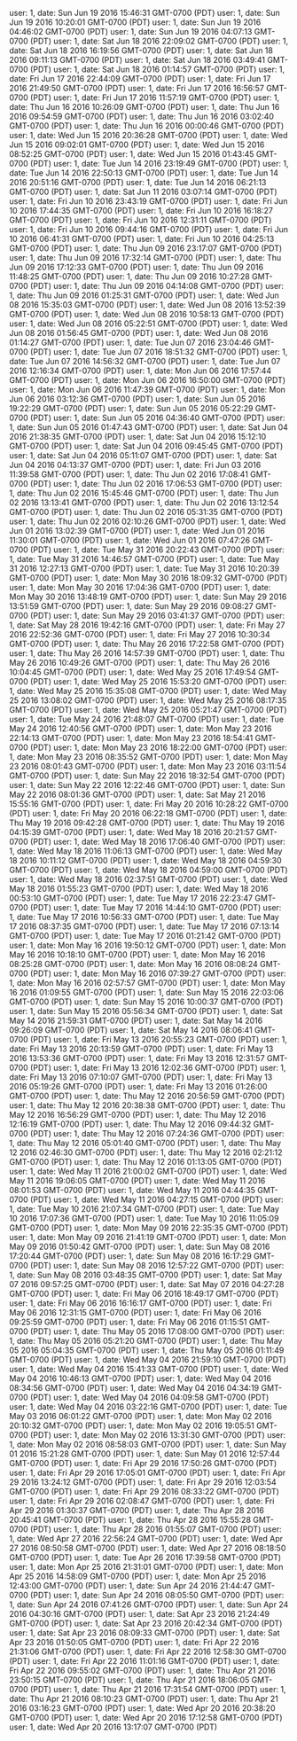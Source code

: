 user: 1, date: Sun Jun 19 2016 15:46:31 GMT-0700 (PDT)
user: 1, date: Sun Jun 19 2016 10:20:01 GMT-0700 (PDT)
user: 1, date: Sun Jun 19 2016 04:46:02 GMT-0700 (PDT)
user: 1, date: Sun Jun 19 2016 04:07:13 GMT-0700 (PDT)
user: 1, date: Sat Jun 18 2016 22:09:02 GMT-0700 (PDT)
user: 1, date: Sat Jun 18 2016 16:19:56 GMT-0700 (PDT)
user: 1, date: Sat Jun 18 2016 09:11:13 GMT-0700 (PDT)
user: 1, date: Sat Jun 18 2016 03:49:41 GMT-0700 (PDT)
user: 1, date: Sat Jun 18 2016 01:14:57 GMT-0700 (PDT)
user: 1, date: Fri Jun 17 2016 22:44:09 GMT-0700 (PDT)
user: 1, date: Fri Jun 17 2016 21:49:50 GMT-0700 (PDT)
user: 1, date: Fri Jun 17 2016 16:56:57 GMT-0700 (PDT)
user: 1, date: Fri Jun 17 2016 11:57:19 GMT-0700 (PDT)
user: 1, date: Thu Jun 16 2016 10:26:09 GMT-0700 (PDT)
user: 1, date: Thu Jun 16 2016 09:54:59 GMT-0700 (PDT)
user: 1, date: Thu Jun 16 2016 03:02:40 GMT-0700 (PDT)
user: 1, date: Thu Jun 16 2016 00:00:46 GMT-0700 (PDT)
user: 1, date: Wed Jun 15 2016 20:36:28 GMT-0700 (PDT)
user: 1, date: Wed Jun 15 2016 09:02:01 GMT-0700 (PDT)
user: 1, date: Wed Jun 15 2016 08:52:25 GMT-0700 (PDT)
user: 1, date: Wed Jun 15 2016 01:43:45 GMT-0700 (PDT)
user: 1, date: Tue Jun 14 2016 23:19:49 GMT-0700 (PDT)
user: 1, date: Tue Jun 14 2016 22:50:13 GMT-0700 (PDT)
user: 1, date: Tue Jun 14 2016 20:51:16 GMT-0700 (PDT)
user: 1, date: Tue Jun 14 2016 06:21:13 GMT-0700 (PDT)
user: 1, date: Sat Jun 11 2016 03:07:14 GMT-0700 (PDT)
user: 1, date: Fri Jun 10 2016 23:43:19 GMT-0700 (PDT)
user: 1, date: Fri Jun 10 2016 17:44:35 GMT-0700 (PDT)
user: 1, date: Fri Jun 10 2016 16:18:27 GMT-0700 (PDT)
user: 1, date: Fri Jun 10 2016 12:31:11 GMT-0700 (PDT)
user: 1, date: Fri Jun 10 2016 09:44:16 GMT-0700 (PDT)
user: 1, date: Fri Jun 10 2016 06:41:31 GMT-0700 (PDT)
user: 1, date: Fri Jun 10 2016 04:25:13 GMT-0700 (PDT)
user: 1, date: Thu Jun 09 2016 23:17:07 GMT-0700 (PDT)
user: 1, date: Thu Jun 09 2016 17:32:14 GMT-0700 (PDT)
user: 1, date: Thu Jun 09 2016 17:12:33 GMT-0700 (PDT)
user: 1, date: Thu Jun 09 2016 11:48:25 GMT-0700 (PDT)
user: 1, date: Thu Jun 09 2016 10:27:28 GMT-0700 (PDT)
user: 1, date: Thu Jun 09 2016 04:14:08 GMT-0700 (PDT)
user: 1, date: Thu Jun 09 2016 01:25:31 GMT-0700 (PDT)
user: 1, date: Wed Jun 08 2016 15:35:03 GMT-0700 (PDT)
user: 1, date: Wed Jun 08 2016 13:52:39 GMT-0700 (PDT)
user: 1, date: Wed Jun 08 2016 10:58:13 GMT-0700 (PDT)
user: 1, date: Wed Jun 08 2016 05:22:51 GMT-0700 (PDT)
user: 1, date: Wed Jun 08 2016 01:56:45 GMT-0700 (PDT)
user: 1, date: Wed Jun 08 2016 01:14:27 GMT-0700 (PDT)
user: 1, date: Tue Jun 07 2016 23:04:46 GMT-0700 (PDT)
user: 1, date: Tue Jun 07 2016 18:51:32 GMT-0700 (PDT)
user: 1, date: Tue Jun 07 2016 14:56:32 GMT-0700 (PDT)
user: 1, date: Tue Jun 07 2016 12:16:34 GMT-0700 (PDT)
user: 1, date: Mon Jun 06 2016 17:57:44 GMT-0700 (PDT)
user: 1, date: Mon Jun 06 2016 16:50:00 GMT-0700 (PDT)
user: 1, date: Mon Jun 06 2016 11:47:39 GMT-0700 (PDT)
user: 1, date: Mon Jun 06 2016 03:12:36 GMT-0700 (PDT)
user: 1, date: Sun Jun 05 2016 19:22:29 GMT-0700 (PDT)
user: 1, date: Sun Jun 05 2016 05:22:29 GMT-0700 (PDT)
user: 1, date: Sun Jun 05 2016 04:36:40 GMT-0700 (PDT)
user: 1, date: Sun Jun 05 2016 01:47:43 GMT-0700 (PDT)
user: 1, date: Sat Jun 04 2016 21:38:35 GMT-0700 (PDT)
user: 1, date: Sat Jun 04 2016 15:12:10 GMT-0700 (PDT)
user: 1, date: Sat Jun 04 2016 09:45:45 GMT-0700 (PDT)
user: 1, date: Sat Jun 04 2016 05:11:07 GMT-0700 (PDT)
user: 1, date: Sat Jun 04 2016 04:13:37 GMT-0700 (PDT)
user: 1, date: Fri Jun 03 2016 11:39:58 GMT-0700 (PDT)
user: 1, date: Thu Jun 02 2016 17:08:41 GMT-0700 (PDT)
user: 1, date: Thu Jun 02 2016 17:06:53 GMT-0700 (PDT)
user: 1, date: Thu Jun 02 2016 15:45:46 GMT-0700 (PDT)
user: 1, date: Thu Jun 02 2016 13:13:41 GMT-0700 (PDT)
user: 1, date: Thu Jun 02 2016 13:12:54 GMT-0700 (PDT)
user: 1, date: Thu Jun 02 2016 05:31:35 GMT-0700 (PDT)
user: 1, date: Thu Jun 02 2016 02:10:26 GMT-0700 (PDT)
user: 1, date: Wed Jun 01 2016 13:02:39 GMT-0700 (PDT)
user: 1, date: Wed Jun 01 2016 11:30:01 GMT-0700 (PDT)
user: 1, date: Wed Jun 01 2016 07:47:26 GMT-0700 (PDT)
user: 1, date: Tue May 31 2016 20:22:43 GMT-0700 (PDT)
user: 1, date: Tue May 31 2016 14:46:57 GMT-0700 (PDT)
user: 1, date: Tue May 31 2016 12:27:13 GMT-0700 (PDT)
user: 1, date: Tue May 31 2016 10:20:39 GMT-0700 (PDT)
user: 1, date: Mon May 30 2016 18:09:32 GMT-0700 (PDT)
user: 1, date: Mon May 30 2016 17:04:36 GMT-0700 (PDT)
user: 1, date: Mon May 30 2016 13:48:19 GMT-0700 (PDT)
user: 1, date: Sun May 29 2016 13:51:59 GMT-0700 (PDT)
user: 1, date: Sun May 29 2016 09:08:27 GMT-0700 (PDT)
user: 1, date: Sun May 29 2016 03:41:37 GMT-0700 (PDT)
user: 1, date: Sat May 28 2016 19:42:16 GMT-0700 (PDT)
user: 1, date: Fri May 27 2016 22:52:36 GMT-0700 (PDT)
user: 1, date: Fri May 27 2016 10:30:34 GMT-0700 (PDT)
user: 1, date: Thu May 26 2016 17:22:58 GMT-0700 (PDT)
user: 1, date: Thu May 26 2016 14:57:39 GMT-0700 (PDT)
user: 1, date: Thu May 26 2016 10:49:26 GMT-0700 (PDT)
user: 1, date: Thu May 26 2016 10:04:45 GMT-0700 (PDT)
user: 1, date: Wed May 25 2016 17:49:54 GMT-0700 (PDT)
user: 1, date: Wed May 25 2016 15:53:20 GMT-0700 (PDT)
user: 1, date: Wed May 25 2016 15:35:08 GMT-0700 (PDT)
user: 1, date: Wed May 25 2016 13:08:02 GMT-0700 (PDT)
user: 1, date: Wed May 25 2016 08:17:35 GMT-0700 (PDT)
user: 1, date: Wed May 25 2016 05:21:47 GMT-0700 (PDT)
user: 1, date: Tue May 24 2016 21:48:07 GMT-0700 (PDT)
user: 1, date: Tue May 24 2016 12:40:56 GMT-0700 (PDT)
user: 1, date: Mon May 23 2016 22:14:13 GMT-0700 (PDT)
user: 1, date: Mon May 23 2016 18:54:41 GMT-0700 (PDT)
user: 1, date: Mon May 23 2016 18:22:00 GMT-0700 (PDT)
user: 1, date: Mon May 23 2016 08:35:52 GMT-0700 (PDT)
user: 1, date: Mon May 23 2016 08:01:43 GMT-0700 (PDT)
user: 1, date: Mon May 23 2016 03:11:54 GMT-0700 (PDT)
user: 1, date: Sun May 22 2016 18:32:54 GMT-0700 (PDT)
user: 1, date: Sun May 22 2016 12:22:46 GMT-0700 (PDT)
user: 1, date: Sun May 22 2016 08:01:36 GMT-0700 (PDT)
user: 1, date: Sat May 21 2016 15:55:16 GMT-0700 (PDT)
user: 1, date: Fri May 20 2016 10:28:22 GMT-0700 (PDT)
user: 1, date: Fri May 20 2016 06:22:18 GMT-0700 (PDT)
user: 1, date: Thu May 19 2016 09:42:28 GMT-0700 (PDT)
user: 1, date: Thu May 19 2016 04:15:39 GMT-0700 (PDT)
user: 1, date: Wed May 18 2016 20:21:57 GMT-0700 (PDT)
user: 1, date: Wed May 18 2016 17:06:40 GMT-0700 (PDT)
user: 1, date: Wed May 18 2016 11:06:13 GMT-0700 (PDT)
user: 1, date: Wed May 18 2016 10:11:12 GMT-0700 (PDT)
user: 1, date: Wed May 18 2016 04:59:30 GMT-0700 (PDT)
user: 1, date: Wed May 18 2016 04:59:00 GMT-0700 (PDT)
user: 1, date: Wed May 18 2016 02:37:51 GMT-0700 (PDT)
user: 1, date: Wed May 18 2016 01:55:23 GMT-0700 (PDT)
user: 1, date: Wed May 18 2016 00:53:10 GMT-0700 (PDT)
user: 1, date: Tue May 17 2016 22:23:47 GMT-0700 (PDT)
user: 1, date: Tue May 17 2016 14:44:10 GMT-0700 (PDT)
user: 1, date: Tue May 17 2016 10:56:33 GMT-0700 (PDT)
user: 1, date: Tue May 17 2016 08:37:35 GMT-0700 (PDT)
user: 1, date: Tue May 17 2016 07:13:14 GMT-0700 (PDT)
user: 1, date: Tue May 17 2016 01:21:42 GMT-0700 (PDT)
user: 1, date: Mon May 16 2016 19:50:12 GMT-0700 (PDT)
user: 1, date: Mon May 16 2016 10:18:10 GMT-0700 (PDT)
user: 1, date: Mon May 16 2016 08:25:28 GMT-0700 (PDT)
user: 1, date: Mon May 16 2016 08:08:24 GMT-0700 (PDT)
user: 1, date: Mon May 16 2016 07:39:27 GMT-0700 (PDT)
user: 1, date: Mon May 16 2016 02:57:57 GMT-0700 (PDT)
user: 1, date: Mon May 16 2016 01:09:55 GMT-0700 (PDT)
user: 1, date: Sun May 15 2016 22:03:06 GMT-0700 (PDT)
user: 1, date: Sun May 15 2016 10:00:37 GMT-0700 (PDT)
user: 1, date: Sun May 15 2016 05:56:34 GMT-0700 (PDT)
user: 1, date: Sat May 14 2016 21:59:31 GMT-0700 (PDT)
user: 1, date: Sat May 14 2016 09:26:09 GMT-0700 (PDT)
user: 1, date: Sat May 14 2016 08:06:41 GMT-0700 (PDT)
user: 1, date: Fri May 13 2016 20:55:23 GMT-0700 (PDT)
user: 1, date: Fri May 13 2016 20:13:59 GMT-0700 (PDT)
user: 1, date: Fri May 13 2016 13:53:36 GMT-0700 (PDT)
user: 1, date: Fri May 13 2016 12:31:57 GMT-0700 (PDT)
user: 1, date: Fri May 13 2016 12:02:36 GMT-0700 (PDT)
user: 1, date: Fri May 13 2016 07:10:07 GMT-0700 (PDT)
user: 1, date: Fri May 13 2016 05:19:26 GMT-0700 (PDT)
user: 1, date: Fri May 13 2016 01:26:00 GMT-0700 (PDT)
user: 1, date: Thu May 12 2016 20:56:59 GMT-0700 (PDT)
user: 1, date: Thu May 12 2016 20:38:38 GMT-0700 (PDT)
user: 1, date: Thu May 12 2016 16:56:29 GMT-0700 (PDT)
user: 1, date: Thu May 12 2016 12:16:19 GMT-0700 (PDT)
user: 1, date: Thu May 12 2016 09:44:32 GMT-0700 (PDT)
user: 1, date: Thu May 12 2016 07:24:36 GMT-0700 (PDT)
user: 1, date: Thu May 12 2016 05:01:40 GMT-0700 (PDT)
user: 1, date: Thu May 12 2016 02:46:30 GMT-0700 (PDT)
user: 1, date: Thu May 12 2016 02:21:12 GMT-0700 (PDT)
user: 1, date: Thu May 12 2016 01:13:05 GMT-0700 (PDT)
user: 1, date: Wed May 11 2016 21:00:02 GMT-0700 (PDT)
user: 1, date: Wed May 11 2016 19:06:05 GMT-0700 (PDT)
user: 1, date: Wed May 11 2016 08:01:53 GMT-0700 (PDT)
user: 1, date: Wed May 11 2016 04:44:35 GMT-0700 (PDT)
user: 1, date: Wed May 11 2016 04:27:15 GMT-0700 (PDT)
user: 1, date: Tue May 10 2016 21:07:34 GMT-0700 (PDT)
user: 1, date: Tue May 10 2016 17:07:36 GMT-0700 (PDT)
user: 1, date: Tue May 10 2016 11:05:09 GMT-0700 (PDT)
user: 1, date: Mon May 09 2016 22:35:35 GMT-0700 (PDT)
user: 1, date: Mon May 09 2016 21:41:19 GMT-0700 (PDT)
user: 1, date: Mon May 09 2016 01:50:42 GMT-0700 (PDT)
user: 1, date: Sun May 08 2016 17:20:44 GMT-0700 (PDT)
user: 1, date: Sun May 08 2016 16:17:29 GMT-0700 (PDT)
user: 1, date: Sun May 08 2016 12:57:22 GMT-0700 (PDT)
user: 1, date: Sun May 08 2016 03:48:35 GMT-0700 (PDT)
user: 1, date: Sat May 07 2016 09:57:25 GMT-0700 (PDT)
user: 1, date: Sat May 07 2016 04:27:28 GMT-0700 (PDT)
user: 1, date: Fri May 06 2016 18:49:17 GMT-0700 (PDT)
user: 1, date: Fri May 06 2016 16:16:17 GMT-0700 (PDT)
user: 1, date: Fri May 06 2016 12:31:15 GMT-0700 (PDT)
user: 1, date: Fri May 06 2016 09:25:59 GMT-0700 (PDT)
user: 1, date: Fri May 06 2016 01:15:51 GMT-0700 (PDT)
user: 1, date: Thu May 05 2016 17:08:00 GMT-0700 (PDT)
user: 1, date: Thu May 05 2016 05:21:20 GMT-0700 (PDT)
user: 1, date: Thu May 05 2016 05:04:35 GMT-0700 (PDT)
user: 1, date: Thu May 05 2016 01:11:49 GMT-0700 (PDT)
user: 1, date: Wed May 04 2016 21:59:10 GMT-0700 (PDT)
user: 1, date: Wed May 04 2016 15:41:33 GMT-0700 (PDT)
user: 1, date: Wed May 04 2016 10:46:13 GMT-0700 (PDT)
user: 1, date: Wed May 04 2016 08:34:56 GMT-0700 (PDT)
user: 1, date: Wed May 04 2016 04:34:19 GMT-0700 (PDT)
user: 1, date: Wed May 04 2016 04:09:58 GMT-0700 (PDT)
user: 1, date: Wed May 04 2016 03:22:16 GMT-0700 (PDT)
user: 1, date: Tue May 03 2016 06:01:22 GMT-0700 (PDT)
user: 1, date: Mon May 02 2016 20:10:32 GMT-0700 (PDT)
user: 1, date: Mon May 02 2016 19:05:51 GMT-0700 (PDT)
user: 1, date: Mon May 02 2016 13:31:30 GMT-0700 (PDT)
user: 1, date: Mon May 02 2016 08:58:03 GMT-0700 (PDT)
user: 1, date: Sun May 01 2016 15:21:28 GMT-0700 (PDT)
user: 1, date: Sun May 01 2016 12:57:44 GMT-0700 (PDT)
user: 1, date: Fri Apr 29 2016 17:50:26 GMT-0700 (PDT)
user: 1, date: Fri Apr 29 2016 17:05:01 GMT-0700 (PDT)
user: 1, date: Fri Apr 29 2016 13:24:12 GMT-0700 (PDT)
user: 1, date: Fri Apr 29 2016 12:03:54 GMT-0700 (PDT)
user: 1, date: Fri Apr 29 2016 08:33:22 GMT-0700 (PDT)
user: 1, date: Fri Apr 29 2016 02:08:47 GMT-0700 (PDT)
user: 1, date: Fri Apr 29 2016 01:30:37 GMT-0700 (PDT)
user: 1, date: Thu Apr 28 2016 20:45:41 GMT-0700 (PDT)
user: 1, date: Thu Apr 28 2016 15:55:28 GMT-0700 (PDT)
user: 1, date: Thu Apr 28 2016 01:55:07 GMT-0700 (PDT)
user: 1, date: Wed Apr 27 2016 22:56:24 GMT-0700 (PDT)
user: 1, date: Wed Apr 27 2016 08:50:58 GMT-0700 (PDT)
user: 1, date: Wed Apr 27 2016 08:18:50 GMT-0700 (PDT)
user: 1, date: Tue Apr 26 2016 17:39:58 GMT-0700 (PDT)
user: 1, date: Mon Apr 25 2016 21:31:01 GMT-0700 (PDT)
user: 1, date: Mon Apr 25 2016 14:58:09 GMT-0700 (PDT)
user: 1, date: Mon Apr 25 2016 12:43:00 GMT-0700 (PDT)
user: 1, date: Sun Apr 24 2016 21:44:47 GMT-0700 (PDT)
user: 1, date: Sun Apr 24 2016 08:05:50 GMT-0700 (PDT)
user: 1, date: Sun Apr 24 2016 07:41:26 GMT-0700 (PDT)
user: 1, date: Sun Apr 24 2016 04:30:16 GMT-0700 (PDT)
user: 1, date: Sat Apr 23 2016 21:24:49 GMT-0700 (PDT)
user: 1, date: Sat Apr 23 2016 20:42:34 GMT-0700 (PDT)
user: 1, date: Sat Apr 23 2016 08:09:33 GMT-0700 (PDT)
user: 1, date: Sat Apr 23 2016 01:50:05 GMT-0700 (PDT)
user: 1, date: Fri Apr 22 2016 21:31:06 GMT-0700 (PDT)
user: 1, date: Fri Apr 22 2016 12:58:30 GMT-0700 (PDT)
user: 1, date: Fri Apr 22 2016 11:01:16 GMT-0700 (PDT)
user: 1, date: Fri Apr 22 2016 09:55:02 GMT-0700 (PDT)
user: 1, date: Thu Apr 21 2016 23:50:15 GMT-0700 (PDT)
user: 1, date: Thu Apr 21 2016 18:06:05 GMT-0700 (PDT)
user: 1, date: Thu Apr 21 2016 17:31:54 GMT-0700 (PDT)
user: 1, date: Thu Apr 21 2016 08:10:23 GMT-0700 (PDT)
user: 1, date: Thu Apr 21 2016 03:16:23 GMT-0700 (PDT)
user: 1, date: Wed Apr 20 2016 20:38:20 GMT-0700 (PDT)
user: 1, date: Wed Apr 20 2016 17:12:58 GMT-0700 (PDT)
user: 1, date: Wed Apr 20 2016 13:17:07 GMT-0700 (PDT)
